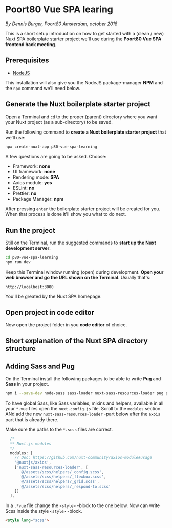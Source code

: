 # Poort80 Vue SPA learing

*By Dennis Burger, Poort80 Amsterdam, october 2018*

This is a short setup introduction on how to get started with a (clean / new) Nuxt SPA boilerplate starter project we'll use during the **Poort80 Vue SPA frontend hack meeting**.

## Prerequisites

* [NodeJS](https://nodejs.org/en/)

This installation will also give you the NodeJS package-manager **NPM** and the `npx` command we'll need below.

## Generate the Nuxt boilerplate starter project

Open a Terminal and `cd` to the proper (parent) directory where you want your Nuxt project (as a sub-directory) to be saved. 

Run the following command to **create a Nuxt boilerplate starter project** that we'll use:

```bash
npx create-nuxt-app p80-vue-spa-learning
```

A few questions are going to be asked. Choose:

* Framework: **none**
* UI framework: **none**
* Rendering mode: **SPA**
* Axios module: **yes**
* ESLint: **no**
* Prettier: **no**
* Package Manager: **npm**

After pressing `enter` the boilerplate starter project will be created for you. When that process is done it'll show you what to do next.

## Run the project

Still on the Terminal, run the suggested commands to **start up the Nuxt development server**.

```bash
cd p80-vue-spa-learning
npm run dev
```

Keep this Terminal window running (open) during development. **Open your web browser and go the URL shown on the Terminal**. Usually that's:

	http://localhost:3000

You'll be greated by the Nuxt SPA homepage.

## Open project in code editor

Now open the project folder in you **code editor** of choice.

## Short explanation of the Nuxt SPA directory structure

## Adding Sass and Pug

On the Terminal install the following packages to be able to write **Pug** and **Sass** in your project.

``` bash
npm i --save-dev node-sass sass-loader nuxt-sass-resources-loader pug pug-plain-loader
```

To have global Sass, like Sass variables, mixins and helpers, available in all your `*.vue` files open the `nuxt.config.js` file. Scroll to the `modules` section. ANd add the new `nuxt-sass-resources-loader` -part below after the `axois` part that is already there. 

Make sure the paths to the `*.scss` files are correct.

```javascript
  /*
  ** Nuxt.js modules
  */
  modules: [
    // Doc: https://github.com/nuxt-community/axios-module#usage
    '@nuxtjs/axios',
    ['nuxt-sass-resources-loader', [
      '@/assets/scss/helpers/_config.scss',
      '@/assets/scss/helpers/_flexbox.scss',
      '@/assets/scss/helpers/_grid.scss',
      '@/assets/scss/helpers/_respond-to.scss'
    ]]
  ],
```

In a `.*vue` file change the `<style>` -block to the one below. Now can write Scss inside the style `<style>` -block.

```html
<style lang="scss">
```